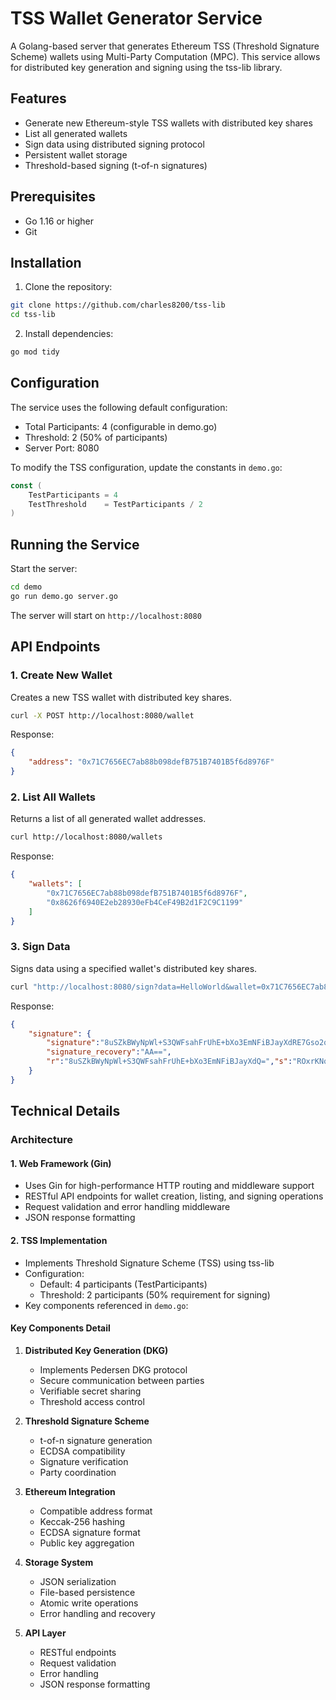 # TSS Wallet Generator Service

A Golang-based server that generates Ethereum TSS (Threshold Signature Scheme) wallets using Multi-Party Computation (MPC). This service allows for distributed key generation and signing using the tss-lib library.

## Features

- Generate new Ethereum-style TSS wallets with distributed key shares
- List all generated wallets
- Sign data using distributed signing protocol
- Persistent wallet storage
- Threshold-based signing (t-of-n signatures)

## Prerequisites

- Go 1.16 or higher
- Git

## Installation

1. Clone the repository:

```bash
git clone https://github.com/charles8200/tss-lib
cd tss-lib
```

2. Install dependencies:

```bash
go mod tidy
```

## Configuration

The service uses the following default configuration:
- Total Participants: 4 (configurable in demo.go)
- Threshold: 2 (50% of participants)
- Server Port: 8080

To modify the TSS configuration, update the constants in `demo.go`:
```go
const (
    TestParticipants = 4
    TestThreshold    = TestParticipants / 2
)
```

## Running the Service

Start the server:
```bash
cd demo
go run demo.go server.go
```

The server will start on `http://localhost:8080`

## API Endpoints

### 1. Create New Wallet
Creates a new TSS wallet with distributed key shares.

```bash
curl -X POST http://localhost:8080/wallet
```

Response:
```json
{
    "address": "0x71C7656EC7ab88b098defB751B7401B5f6d8976F"
}
```

### 2. List All Wallets
Returns a list of all generated wallet addresses.

```bash
curl http://localhost:8080/wallets
```

Response:
```json
{
    "wallets": [
        "0x71C7656EC7ab88b098defB751B7401B5f6d8976F",
        "0x8626f6940E2eb28930eFb4CeF49B2d1F2C9C1199"
    ]
}
```

### 3. Sign Data
Signs data using a specified wallet's distributed key shares.

```bash
curl "http://localhost:8080/sign?data=HelloWorld&wallet=0x71C7656EC7ab88b098defB751B7401B5f6d8976F"
```

Response:
```json
{
    "signature": {
        "signature":"8uSZkBWyNpWl+S3QWFsahFrUhE+bXo3EmNFiBJayXdRE7Gso2q49EZt/PfXEGIhaWhfy1rbwzICayxLpN0v3Pg==",
        "signature_recovery":"AA==",
        "r":"8uSZkBWyNpWl+S3QWFsahFrUhE+bXo3EmNFiBJayXdQ=","s":"ROxrKNquPRGbfz31xBiIWloX8ta28MyAmssS6TdL9z4=","m":"hy5OUM6ZkNiwQTMMR8nd0Rvsa1A66ThqmdqFhOm7EsQ="
    }
}
```

## Technical Details

### Architecture

#### 1. Web Framework (Gin)
- Uses Gin for high-performance HTTP routing and middleware support
- RESTful API endpoints for wallet creation, listing, and signing operations
- Request validation and error handling middleware
- JSON response formatting

#### 2. TSS Implementation
- Implements Threshold Signature Scheme (TSS) using tss-lib
- Configuration:
  - Default: 4 participants (TestParticipants)
  - Threshold: 2 participants (50% requirement for signing)
- Key components referenced in `demo.go`:

#### Key Components Detail

1. **Distributed Key Generation (DKG)**
   - Implements Pedersen DKG protocol
   - Secure communication between parties
   - Verifiable secret sharing
   - Threshold access control

2. **Threshold Signature Scheme**
   - t-of-n signature generation
   - ECDSA compatibility
   - Signature verification
   - Party coordination

3. **Ethereum Integration**
   - Compatible address format
   - Keccak-256 hashing
   - ECDSA signature format
   - Public key aggregation

4. **Storage System**
   - JSON serialization
   - File-based persistence
   - Atomic write operations
   - Error handling and recovery

5. **API Layer**
   - RESTful endpoints
   - Request validation
   - Error handling
   - JSON response formatting
